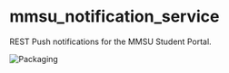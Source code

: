 # mmsu_notification_service
REST Push notifications for the MMSU Student Portal.

![Packaging](https://github.com/iamkarlotolentino/mmsu_notification_service/workflows/Packaging/badge.svg)
